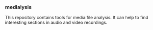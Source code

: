 ### medialysis

This repository contains tools for media file analysis.
It can help to find interesting sections in audio and video recordings.

